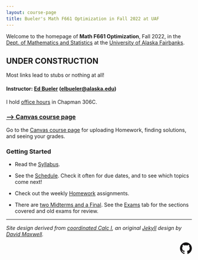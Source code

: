 ```yaml
---
layout: course-page
title: Bueler's Math F661 Optimization in Fall 2022 at UAF
---
```


Welcome to the homepage of **Math F661 Optimization**, Fall 2022, in the [Dept. of Mathematics and Statistics](http://www.uaf.edu/dms/) at the [University of Alaska Fairbanks](http://www.uaf.edu/).

## UNDER CONSTRUCTION

Most links lead to stubs or nothing at all!

#### Instructor:  [Ed Bueler](http://bueler.github.io/) ([elbueler@alaska.edu](mailto:elbueler@alaska.edu))

I hold [office hours](http://bueler.github.io/OffHrs.htm) in Chapman 306C.

### [--> Canvas course page](FIXME)

Go to the [Canvas course page](FIXME) for uploading Homework, finding solutions, and seeing your grades.

### Getting Started

* Read the [Syllabus](assets/general/syllabus.pdf).

* See the [Schedule](assets/general/schedule.pdf).  Check it often for due dates, and to see which topics come next!

* Check out the weekly [Homework](homework.html) assignments.

* There are [two Midterms and a Final](exams.html).  See the [Exams](exams.html) tab for the sections covered and old exams for review.

---
_Site design derived from [coordinated Calc I](https://uaf-math251.github.io/), an original [Jekyll](https://jekyllrb.com/) design by [David Maxwell](https://damaxwell.github.io/)._

[<img src="assets/images/GitHub-Mark-32px.png" align="right">](https://github.com/bueler/opt "github repository for this site")
